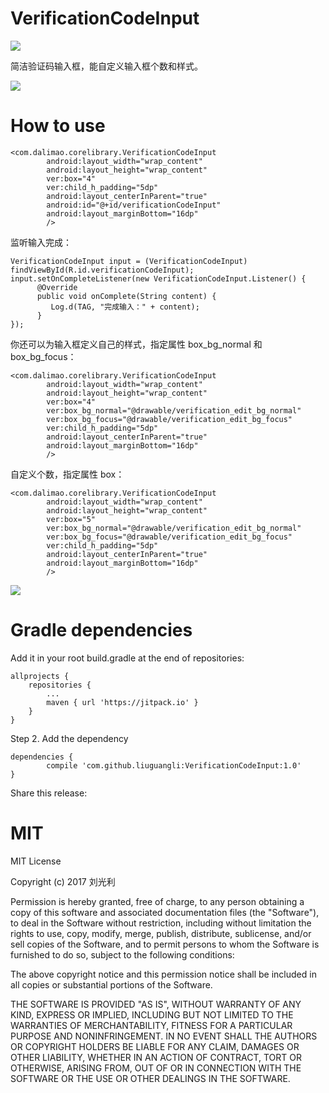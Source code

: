 # VerificationCodeInput
[![](https://jitpack.io/v/liuguangli/VerificationCodeInput.svg)](https://jitpack.io/#liuguangli/VerificationCodeInput)

简洁验证码输入框，能自定义输入框个数和样式。

![](https://github.com/liuguangli/VerificationCodeInput/blob/master/verification1.gif)

# How to use
    <com.dalimao.corelibrary.VerificationCodeInput
            android:layout_width="wrap_content"
            android:layout_height="wrap_content"
            ver:box="4"
            ver:child_h_padding="5dp"
            android:layout_centerInParent="true"
            android:id="@+id/verificationCodeInput"
            android:layout_marginBottom="16dp"
            />

监听输入完成：

    VerificationCodeInput input = (VerificationCodeInput) findViewById(R.id.verificationCodeInput);
    input.setOnCompleteListener(new VerificationCodeInput.Listener() {
          @Override
          public void onComplete(String content) {
             Log.d(TAG, "完成输入：" + content);
          }
    });

你还可以为输入框定义自己的样式，指定属性 box_bg_normal 和 box_bg_focus：

    <com.dalimao.corelibrary.VerificationCodeInput
            android:layout_width="wrap_content"
            android:layout_height="wrap_content"
            ver:box="4"
            ver:box_bg_normal="@drawable/verification_edit_bg_normal"
            ver:box_bg_focus="@drawable/verification_edit_bg_focus"
            ver:child_h_padding="5dp"
            android:layout_centerInParent="true"
            android:layout_marginBottom="16dp"
            />

自定义个数，指定属性  box：

    <com.dalimao.corelibrary.VerificationCodeInput
            android:layout_width="wrap_content"
            android:layout_height="wrap_content"
            ver:box="5"
            ver:box_bg_normal="@drawable/verification_edit_bg_normal"
            ver:box_bg_focus="@drawable/verification_edit_bg_focus"
            ver:child_h_padding="5dp"
            android:layout_centerInParent="true"
            android:layout_marginBottom="16dp"
            />

![](https://github.com/liuguangli/VerificationCodeInput/blob/master/verification.gif)
# Gradle dependencies

Add it in your root build.gradle at the end of repositories:

	allprojects {
		repositories {
			...
			maven { url 'https://jitpack.io' }
		}
	}
Step 2. Add the dependency

	dependencies {
	        compile 'com.github.liuguangli:VerificationCodeInput:1.0'
	}
Share this release:

# MIT

MIT License

Copyright (c) 2017 刘光利

Permission is hereby granted, free of charge, to any person obtaining a copy
of this software and associated documentation files (the "Software"), to deal
in the Software without restriction, including without limitation the rights
to use, copy, modify, merge, publish, distribute, sublicense, and/or sell
copies of the Software, and to permit persons to whom the Software is
furnished to do so, subject to the following conditions:

The above copyright notice and this permission notice shall be included in all
copies or substantial portions of the Software.

THE SOFTWARE IS PROVIDED "AS IS", WITHOUT WARRANTY OF ANY KIND, EXPRESS OR
IMPLIED, INCLUDING BUT NOT LIMITED TO THE WARRANTIES OF MERCHANTABILITY,
FITNESS FOR A PARTICULAR PURPOSE AND NONINFRINGEMENT. IN NO EVENT SHALL THE
AUTHORS OR COPYRIGHT HOLDERS BE LIABLE FOR ANY CLAIM, DAMAGES OR OTHER
LIABILITY, WHETHER IN AN ACTION OF CONTRACT, TORT OR OTHERWISE, ARISING FROM,
OUT OF OR IN CONNECTION WITH THE SOFTWARE OR THE USE OR OTHER DEALINGS IN THE
SOFTWARE.
